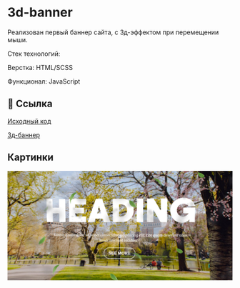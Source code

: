 # 3d-banner
Реализован первый баннер сайта, с 3д-эффектом при перемещении мыши.

Стек технологий:

Верстка: HTML/SCSS

Функционал: JavaScript

## 🔗 Ссылка

[Исходный код](https://github.com/alexfedd/alexfedd.github.io/tree/main/3d-parallax-site)

 [3д-баннер](https://alexfedd.github.io/3d-parallax-site/)


## Картинки
![](https://github.com/alexfedd/3d-banner/blob/a3e9f2c2ff685fef5f1448a407df53829bc1b30f/alexfedd.github.io_3d-parallax-site_.jpg)

